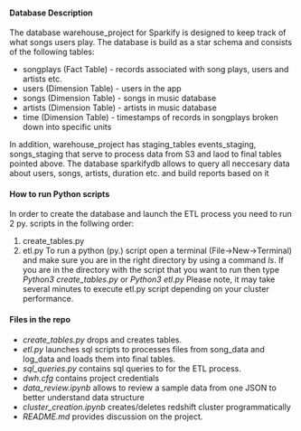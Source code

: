 #### Database Description
The database warehouse_project for Sparkify is designed to keep track of what songs users play. The database is build as a star schema and consists of the following tables:
* songplays (Fact Table) - records associated with song plays, users and artists etc. 
* users (Dimension Table) - users in the app
* songs (Dimension Table) - songs in music database
* artists (Dimension Table) - artists in music database
* time (Dimension Table) - timestamps of records in songplays broken down into specific units

In addition, warehouse_project has staging_tables events_staging, songs_staging that serve to process data from S3 and laod to final tables pointed above.
The database sparkifydb allows to query all neccesary data about users, songs, artists, duration etc. and build reports based on it

#### How to run Python scripts
In order to create the database and launch the ETL process you need to run 2 py. scripts in the follwing order:
1. create_tables.py
2. etl.py
To run a python (py.) script open a terminal (File->New->Terminal) and make sure you are in the right directory by using a command *ls*. If you are in the directory with the script that you want to run then type *Python3 create_tables.py* or *Python3 etl.py*
Please note, it may take several minutes to execute etl.py script depending on your cluster performance. 

#### Files in the repo
-  *create_tables.py* drops and creates tables.
- *etl.py* launches sql scripts to processes files from song_data and log_data and loads them into final tables.
- *sql_queries.py* contains sql queries to for the ETL process.
- *dwh.cfg* contains project credentials
- *data_review.ipynb* allows to review a sample data from one JSON to better understand data structure
- *cluster_creation.ipynb* creates/deletes redshift cluster programmatically 
- *README.md* provides discussion on the project.
